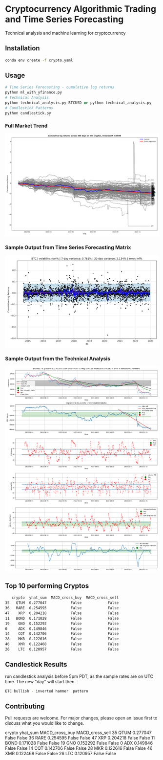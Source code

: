 # Cryptocurrency Algorithmic Trading and Time Series Forecasting

Technical analysis and machine learning for cryptocurrency

## Installation
```bash
conda env create -f crypto.yaml
```

## Usage

```python
# Time Series Forecasting - cumulative log returns
python ml_with_yfinance.py
# Technical Analysis
python technical_analysis.py BTCUSD or python technical_analysis.py
# Candlestick Patterns
python candlestick.py
```
### Full Market Trend
![alt text](https://github.com/bszek213/cryptoML/blob/dev/full_market_trend.png)
### Sample Output from Time Series Forecasting Matrix
![alt text](https://github.com/bszek213/cryptoML/blob/dev/forecast_ML/BTC/BTC.png)

### Sample Output from the Technical Analysis
![alt text](https://github.com/bszek213/cryptoML/blob/dev/technical_analysis/BTCUSD.png)

## Top 10 performing Cryptos
```bash
   crypto  yhat_sum  MACD_cross_buy  MACD_cross_sell
35   QTUM  0.277047           False            False
36   RARE  0.254595           False            False
47    XRP  0.204218           False            False
11   BOND  0.171028           False            False
19    GNO  0.152292           False            False
0     ADX  0.149846           False            False
14    CQT  0.142706           False            False
28    MKR  0.122616           False            False
46    XMR  0.122468           False            False
26    LTC  0.120957           False            False
```
## Candlestick Results
run candlestick analysis before 5pm PDT, as the sample rates are on UTC time. The
new "day" will start then.
```bash
ETC bullish - inverted hammer  pattern
```
## Contributing
Pull requests are welcome. For major changes, please open an issue first to discuss what you would like to change.

   crypto  yhat_sum  MACD_cross_buy  MACD_cross_sell
35   QTUM  0.277047           False            False
36   RARE  0.254595           False            False
47    XRP  0.204218           False            False
11   BOND  0.171028           False            False
19    GNO  0.152292           False            False
0     ADX  0.149846           False            False
14    CQT  0.142706           False            False
28    MKR  0.122616           False            False
46    XMR  0.122468           False            False
26    LTC  0.120957           False            False